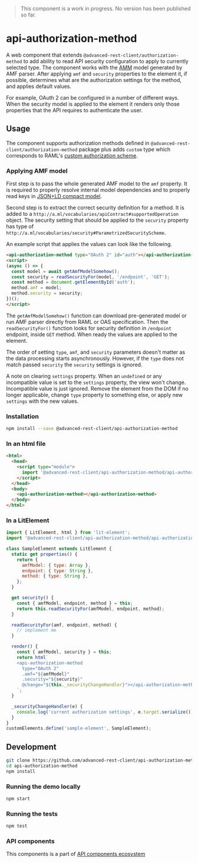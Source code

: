 > This component is a work in progress. No version has been published so far.



# api-authorization-method

A web component that extends `@advanced-rest-client/authorization-method` to add ability to read API security configuration to apply to currently selected type.
The component works with the [AMM](https://a.ml) model generated by AMF parser. After applying `amf` and `security` properties to the element it, if possible, determines what are the authorization settings for the method, and applies default values.

For example, OAuth 2 can be configured in a number of different ways. When the security model is applied to the element it renders only those properties that the API requires to authenticate the user.

## Usage

The component supports authorization methods defined in `@advanced-rest-client/authorization-method` package plus adds `custom` type which corresponds to RAML's [custom authorization scheme](https://github.com/raml-org/raml-spec/blob/master/versions/raml-10/raml-10.md/#x-other).


### Applying AMF model

First step is to pass the whole generated AMF model to the `amf` property. It is required to properly resolve internal model dependencies and to properly read keys in [JSON+LD compact model](https://w3c.github.io/json-ld-syntax/#compact-iris).

Second step is to extract the correct security definition for a method. It is added to a `http://a.ml/vocabularies/apiContract#supportedOperation` object. The security setting that should be applied to the `security` property has type of `http://a.ml/vocabularies/security#ParametrizedSecurityScheme`.

An example script that applies the values can look like the following.

```html
<api-authorization-method type="OAuth 2" id="auth"></api-authorization-method>
<script>
(async () => {
  const model = await getAmfModelSomehow();
  const security = readSecurityFor(model, '/endpoint', 'GET');
  const method = document.getElementById('auth');
  method.amf = model;
  method.security = security;
})();
</script>
```

The `getAmfModelSomehow()` function can download pre-generated model or run AMF parser directly from RAML or OAS specification.
Then the `readSecurityFor()` function looks for security definition in `/endpoint` endpoint, inside `GET` method.
When ready the values are applied to the element.

The order of setting `type`, `amf`, and `security` parameters doesn't matter as the data processing starts asynchronously. However, if the `type` does not match passed `security` the `security` settings is ignored.

A note on clearing `settings` property. When an `undefined` or any incompatible value is set to the `settings` property, the view won't change. Incompatible value is just ignored. Remove the element from the DOM if no longer applicable, change `type` property to something else, or apply new `settings` with the new values.

### Installation

```bash
npm install --save @advanced-rest-client/api-authorization-method
```

### In an html file

```html
<html>
  <head>
    <script type="module">
      import '@advanced-rest-client/api-authorization-method/api-authorization-method.js';
    </script>
  </head>
  <body>
    <api-authorization-method></api-authorization-method>
  </body>
</html>
```

### In a LitElement

```js
import { LitElement, html } from 'lit-element';
import '@advanced-rest-client/api-authorization-method/api-authorization-method.js';

class SampleElement extends LitElement {
  static get properties() {
    return {
      amfModel: { type: Array },
      endpoint: { type: String },
      method: { type: String },
    };
  }

  get security() {
    const { amfModel, endpoint, method } = this;
    return this.readSecurityFor(amfModel, endpoint, method);
  }

  readSecurityFor(amf, endpoint, method) {
    // implement me
  }

  render() {
    const { amfModel, security } = this;
    return html`
    <api-authorization-method
      type="OAuth 2"
      .amf="${amfModel}"
      .security="${security}"
      @change="${this._securityChangeHandler}"></api-authorization-method>
    `;
  }

  _securityChangeHandler(e) {
    console.log('current authorization settings', e.target.serialize());
  }
}
customElements.define('sample-element', SampleElement);
```

## Development

```sh
git clone https://github.com/advanced-rest-client/api-authorization-method
cd api-authorization-method
npm install
```

### Running the demo locally

```sh
npm start
```

### Running the tests
```sh
npm test
```

### API components

This components is a part of [API components ecosystem](https://elements.advancedrestclient.com/)
